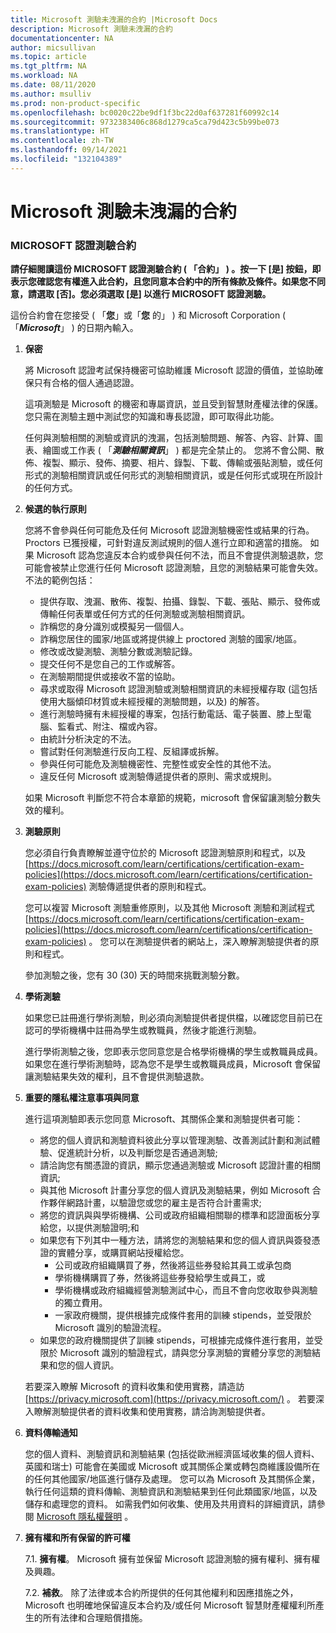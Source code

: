```yaml
---
title: Microsoft 測驗未洩漏的合約 |Microsoft Docs
description: Microsoft 測驗未洩漏的合約
documentationcenter: NA
author: micsullivan
ms.topic: article
ms.tgt_pltfrm: NA
ms.workload: NA
ms.date: 08/11/2020
ms.author: msulliv
ms.prod: non-product-specific
ms.openlocfilehash: bc0020c22be9df1f3bc22d0af637281f60992c14
ms.sourcegitcommit: 9732383406c868d1279ca5ca79d423c5b99be073
ms.translationtype: HT
ms.contentlocale: zh-TW
ms.lasthandoff: 09/14/2021
ms.locfileid: "132104389"
---
```

# <a name="microsoft-exam-non-disclosure-agreement"></a>Microsoft 測驗未洩漏的合約

### <a name="microsoft-certification-exam-agreement"></a>MICROSOFT 認證測驗合約

**請仔細閱讀這份 MICROSOFT 認證測驗合約 ( 「合約」 ) 。按一下 [是] 按鈕，即表示您確認您有權進入此合約，且您同意本合約中的所有條款及條件。如果您不同意，請選取 [否]。您必須選取 [是] 以進行 MICROSOFT 認證測驗。**

這份合約會在您接受 ( 「**您**」或「**您** 的」 ) 和 Microsoft Corporation ( 「**_Microsoft_**」 ) 的日期內輸入。

1. **保密**

    將 Microsoft 認證考試保持機密可協助維護 Microsoft 認證的價值，並協助確保只有合格的個人通過認證。

    這項測驗是 Microsoft 的機密和專屬資訊，並且受到智慧財產權法律的保護。 您只需在測驗主題中測試您的知識和專長認證，即可取得此功能。

    任何與測驗相關的測驗或資訊的洩漏，包括測驗問題、解答、內容、計算、圖表、繪圖或工作表 ( 「***測驗相關資訊***」 ) 都是完全禁止的。 您將不會公開、散佈、複製、顯示、發佈、摘要、相片、錄製、下載、傳輸或張貼測驗，或任何形式的測驗相關資訊或任何形式的測驗相關資訊，或是任何形式或現在所設計的任何方式。

2. **候選的執行原則**

    您將不會參與任何可能危及任何 Microsoft 認證測驗機密性或結果的行為。 Proctors 已獲授權，可針對違反測試規則的個人進行立即和適當的措施。 如果 Microsoft 認為您違反本合約或參與任何不法，而且不會提供測驗退款，您可能會被禁止您進行任何 Microsoft 認證測驗，且您的測驗結果可能會失效。 不法的範例包括：

    - 提供存取、洩漏、散佈、複製、拍攝、錄製、下載、張貼、顯示、發佈或傳輸任何表單或任何方式的任何測驗或測驗相關資訊。
    - 詐稱您的身分識別或模擬另一個個人。
    - 詐稱您居住的國家/地區或將提供線上 proctored 測驗的國家/地區。
    - 修改或改變測驗、測驗分數或測驗記錄。
    - 提交任何不是您自己的工作或解答。
    - 在測驗期間提供或接收不當的協助。
    - 尋求或取得 Microsoft 認證測驗或測驗相關資訊的未經授權存取 (這包括使用大腦傾印材質或未經授權的測驗問題，以及) 的解答。
    - 進行測驗時擁有未經授權的專案，包括行動電話、電子裝置、膝上型電腦、監看式、附注、檔或內容。
    - 由統計分析決定的不法。
    - 嘗試對任何測驗進行反向工程、反組譯或拆解。
    - 參與任何可能危及測驗機密性、完整性或安全性的其他不法。
    - 違反任何 Microsoft 或測驗傳遞提供者的原則、需求或規則。

    如果 Microsoft 判斷您不符合本章節的規範，microsoft 會保留讓測驗分數失效的權利。

3. **測驗原則**

    您必須自行負責瞭解並遵守位於的 Microsoft 認證測驗原則和程式，以及 [https://docs.microsoft.com/learn/certifications/certification-exam-policies](https://docs.microsoft.com/learn/certifications/certification-exam-policies) 測驗傳遞提供者的原則和程式。

    您可以複習 Microsoft 測驗重修原則，以及其他 Microsoft 測驗和測試程式 [https://docs.microsoft.com/learn/certifications/certification-exam-policies](https://docs.microsoft.com/learn/certifications/certification-exam-policies) 。 您可以在測驗提供者的網站上，深入瞭解測驗提供者的原則和程式。

    參加測驗之後，您有 30 (30) 天的時間來挑戰測驗分數。

4. **學術測驗**

    如果您已註冊進行學術測驗，則必須向測驗提供者提供檔，以確認您目前已在認可的學術機構中註冊為學生或教職員，然後才能進行測驗。

    進行學術測驗之後，您即表示您同意您是合格學術機構的學生或教職員成員。 如果您在進行學術測驗時，認為您不是學生或教職員成員，Microsoft 會保留讓測驗結果失效的權利，且不會提供測驗退款。

5. **重要的隱私權注意事項與同意**

    進行這項測驗即表示您同意 Microsoft、其關係企業和測驗提供者可能：

    -  將您的個人資訊和測驗資料彼此分享以管理測驗、改善測試計劃和測試體驗、促進統計分析，以及判斷您是否通過測驗;
    - 請洽詢您有關憑證的資訊，顯示您通過測驗或 Microsoft 認證計畫的相關資訊;
    - 與其他 Microsoft 計畫分享您的個人資訊及測驗結果，例如 Microsoft 合作夥伴網路計畫，以驗證您或您的雇主是否符合計畫需求;
    - 將您的資訊與與學術機構、公司或政府組織相關聯的標準和認證面板分享給您，以提供測驗證明;和
    - 如果您有下列其中一種方法，請將您的測驗結果和您的個人資訊與簽發憑證的實體分享，或購買網站授權給您。
        - 公司或政府組織購買了券，然後將這些券發給其員工或承包商
        - 學術機構購買了券，然後將這些券發給學生或員工，或
        - 學術機構或政府組織經營測驗測試中心，而且不會向您收取參與測驗的獨立費用。
        - 一家政府機關，提供根據完成條件套用的訓練 stipends，並受限於 Microsoft 識別的驗證流程。
    - 如果您的政府機關提供了訓練 stipends，可根據完成條件進行套用，並受限於 Microsoft 識別的驗證程式，請與您分享測驗的實體分享您的測驗結果和您的個人資訊。

    若要深入瞭解 Microsoft 的資料收集和使用實務，請造訪 [https://privacy.microsoft.com](https://privacy.microsoft.com/) 。 若要深入瞭解測驗提供者的資料收集和使用實務，請洽詢測驗提供者。

6. **資料傳輸通知**

    您的個人資料、測驗資訊和測驗結果 (包括從歐洲經濟區域收集的個人資料、英國和瑞士) 可能會在美國或 Microsoft 或其關係企業或轉包商維護設備所在的任何其他國家/地區進行儲存及處理。 您可以為 Microsoft 及其關係企業，執行任何這類的資料傳輸、測驗資訊和測驗結果到任何此類國家/地區，以及儲存和處理您的資料。 如需我們如何收集、使用及共用資料的詳細資訊，請參閱 [Microsoft 隱私權聲明](https://go.microsoft.com/fwlink/?LinkId=248681) 。

7. **擁有權和所有保留的許可權**

    7.1. **擁有權**。 Microsoft 擁有並保留 Microsoft 認證測驗的擁有權利、擁有權及興趣。

    7.2. **補救**。 除了法律或本合約所提供的任何其他權利和因應措施之外，Microsoft 也明確地保留違反本合約及/或任何 Microsoft 智慧財產權權利所產生的所有法律和合理賠償措施。





